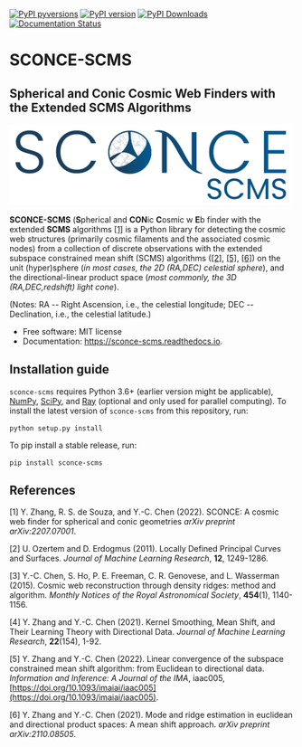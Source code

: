 [![PyPI pyversions](https://img.shields.io/pypi/pyversions/sconce-scms.svg)](https://pypi.python.org/pypi/sconce-scms/)
[![PyPI version](https://badge.fury.io/py/sconce-scms.svg)](https://badge.fury.io/py/sconce-scms)
[![PyPI Downloads](https://pepy.tech/badge/sconce-scms)](https://pepy.tech/project/sconce-scms)
[![Documentation Status](https://readthedocs.org/projects/sconce-scms/badge/?version=latest)](http://sconce-scms.readthedocs.io/?badge=latest)

# SCONCE-SCMS
## Spherical and Conic Cosmic Web Finders with the Extended SCMS Algorithms

<img src="/SCONCE_Sconce_Logo.png" alt="sconce_logo" width="500"/>

**SCONCE-SCMS** (**S**pherical and **CON**ic **C**osmic w **E**b finder with the extended **SCMS** algorithms [[1]](#sconce) is a Python library for detecting the cosmic web structures (primarily cosmic filaments and the associated cosmic nodes) from a collection of discrete observations with the extended subspace constrained mean shift (SCMS) algorithms ([[2]](#scms), [[5]](#dirscms), [[6]](#dirlinscms)) on the unit (hyper)sphere (_in most cases, the 2D (RA,DEC) celestial sphere_), and the directional-linear product space (_most commonly, the 3D (RA,DEC,redshift) light cone_). 

(Notes: RA -- Right Ascension, i.e., the celestial longitude; DEC -- Declination, i.e., the celestial latitude.)

* Free software: MIT license
* Documentation: https://sconce-scms.readthedocs.io.


Installation guide
--------

```sconce-scms``` requires Python 3.6+ (earlier version might be applicable), [NumPy](http://www.numpy.org/), [SciPy](https://www.scipy.org/), and [Ray](https://ray.io/) (optional and only used for parallel computing). To install the latest version of ```sconce-scms``` from this repository, run:

```
python setup.py install
```

To pip install a stable release, run:
```
pip install sconce-scms
```

References
--------

<a name="sconce">[1]</a> Y. Zhang, R. S. de Souza, and Y.-C. Chen (2022). SCONCE: A cosmic web finder for spherical and conic geometries *arXiv preprint arXiv:2207.07001*.

<a name="scms">[2]</a> U. Ozertem and D. Erdogmus (2011). Locally Defined Principal Curves and Surfaces. *Journal of Machine Learning Research*, **12**, 1249-1286.

[3] Y.-C. Chen, S. Ho, P. E. Freeman, C. R. Genovese, and L. Wasserman (2015). Cosmic web reconstruction through density ridges: method and algorithm. *Monthly Notices of the Royal Astronomical Society*, **454**(1), 1140-1156.

[4] Y. Zhang and Y.-C. Chen (2021). Kernel Smoothing, Mean Shift, and Their Learning Theory with Directional Data. *Journal of Machine Learning Research*, **22**(154), 1-92.

<a name="dirscms">[5]</a> Y. Zhang and Y.-C. Chen (2022). Linear convergence of the subspace constrained mean shift algorithm: from Euclidean to directional data. *Information and Inference: A Journal of the IMA*, iaac005, [https://doi.org/10.1093/imaiai/iaac005](https://doi.org/10.1093/imaiai/iaac005).

<a name="dirlinscms">[6]</a> Y. Zhang and Y.-C. Chen (2021). Mode and ridge estimation in euclidean and directional product spaces: A mean shift approach. *arXiv preprint arXiv:2110.08505*.
